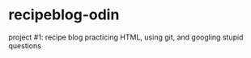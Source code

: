 # recipeblog-odin
project #1: recipe blog
practicing HTML, using git, and googling stupid questions
